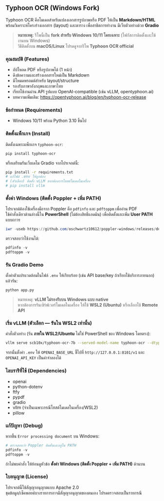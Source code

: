 ## Typhoon OCR (Windows Fork)

Typhoon OCR คือโมเดลสำหรับแปลงเอกสารรูปภาพหรือ PDF ให้เป็น **Markdown/HTML** พร้อมวิเคราะห์โครงร่างเอกสาร (layout) และตาราง เพื่อสาธิตการทำงาน มีเว็บตัวอย่างด้วย **Gradio**

> **หมายเหตุ:** รีโพนี้เป็น **fork สำหรับ Windows 10/11 โดยเฉพาะ** (โฟกัสการติดตั้งและใช้งานบน Windows)  
> วิธีติดตั้งบน **macOS/Linux** โปรดดูจากรีโพ **Typhoon OCR official**

### คุณสมบัติ (Features)
- อัปโหลด PDF หรือรูปภาพได้ (1 หน้า)
- ดึงข้อความและสร้างเอกสารใหม่เป็น Markdown
- มีโหมดพรอมต์สำหรับ layout/structure
- รองรับภาษาอังกฤษและภาษาไทย
- เรียกใช้งานผ่าน API รูปแบบ OpenAI-compatible (เช่น vLLM, opentyphoon.ai)
- บทความเพิ่มเติม: https://opentyphoon.ai/blog/en/typhoon-ocr-release

### ข้อกำหนด (Requirements)
- Windows 10/11 พร้อม Python 3.10 ขึ้นไป

### ติดตั้งแพ็กเกจ (Install)
ติดตั้งเฉพาะแพ็กเกจ `typhoon-ocr`:
```bash
pip install typhoon-ocr
```

หรือเตรียมรันเว็บเดโม Gradio จากโปรเจกต์นี้:
```bash
pip install -r requirements.txt
# แก้ไฟล์ .env ให้ถูกต้อง
# (ตัวเลือก) ติดตั้ง vLLM หากต้องการโฮสต์โมเดลในเครื่อง
# pip install vllm
```

### ตั้งค่า Windows (ติดตั้ง Poppler + เพิ่ม PATH)
โปรเจกต์ต้องใช้เครื่องมือจาก Poppler คือ `pdfinfo` และ `pdftoppm` เพื่ออ่าน PDF  
ใช้คำสั่งเดียวด้านล่างนี้ใน **PowerShell** (ไม่ต้องสิทธิ์แอดมิน) เพื่อติดตั้งและเพิ่ม **User PATH** แบบถาวร

```powershell
iwr -useb https://github.com/oschwartz10612/poppler-windows/releases/download/v25.07.0-0/Release-25.07.0-0.zip -OutFile $env:TEMP\poppler.zip; rm C:\poppler -Recurse -Force -ErrorAction SilentlyContinue; Expand-Archive $env:TEMP\poppler.zip C:\poppler -Force; $bin=(Get-ChildItem C:\poppler -Recurse -Filter pdfinfo.exe | Select-Object -First 1).DirectoryName; if(-not $bin){throw "pdfinfo.exe not found under C:\poppler"}; $u=[Environment]::GetEnvironmentVariable('Path','User'); if([string]::IsNullOrEmpty($u)){$u=''}; if($u -notlike "*$bin*"){[Environment]::SetEnvironmentVariable('Path', ($u.TrimEnd(';')+';'+$bin).Trim(';'), 'User')}; $env:Path+=';'+$bin; pdfinfo -v
```

ตรวจสอบว่าใช้งานได้:
```powershell
pdfinfo -v
pdftoppm -v
```

### รัน Gradio Demo
ตั้งค่าตัวแปรแวดล้อมในไฟล์ `.env` ให้เรียบร้อย (เช่น API base/key ถ้าเรียกใช้บริการภายนอก) แล้วรัน:

```bash
python app.py
```

> หมายเหตุ: **vLLM ไม่รองรับบน Windows แบบ native**  
> หากต้องการรันเซิร์ฟเวอร์โมเดลในเครื่อง ให้ใช้ **WSL2 (Ubuntu)** หรือเลือกใช้ **Remote API**

### เริ่ม vLLM (ตัวเลือก — รันใน WSL2 เท่านั้น)
คำสั่งตัวอย่าง (รัน **ภายใน WSL2/Ubuntu** ไม่ใช่ PowerShell ของ Windows โดยตรง):
```bash
vllm serve scb10x/typhoon-ocr-7b --served-model-name typhoon-ocr --dtype bfloat16 --port 8101
```

จากนั้นตั้งค่า `.env` ให้ `OPENAI_BASE_URL` ชี้ไปที่ `http://127.0.0.1:8101/v1` และ `OPENAI_API_KEY` เป็นค่าจำลองได้

### ไลบรารีที่ใช้ (Dependencies)
- openai
- python-dotenv
- ftfy
- pypdf
- gradio
- vllm (จำเป็นเฉพาะกรณีโฮสต์โมเดลในเครื่อง/WSL2)
- pillow

### แก้ปัญหา (Debug)
หากขึ้น `Error processing document` บน Windows:
```powershell
# ตรวจสอบว่า Poppler ติดตั้งและอยู่ใน PATH
pdfinfo -v
pdftoppm -v
```
ถ้าไม่พบคำสั่ง ให้ย้อนดูหัวข้อ **ตั้งค่า Windows (ติดตั้ง Poppler + เพิ่ม PATH)** ด้านบน

### ใบอนุญาต (License)
โปรเจกต์นี้ใช้สัญญาอนุญาตแบบ Apache 2.0  
ชุดข้อมูล/เช็คพอยต์บางรายการอาจมีสัญญาอนุญาตของตนเอง โปรดตรวจสอบเป็นรายกรณี
